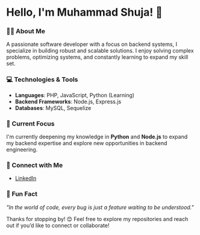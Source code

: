 # Hello, I'm Muhammad Shuja! 👋

### 👨‍💻 About Me
A passionate software developer with a focus on backend systems, I specialize in building robust and scalable solutions. I enjoy solving complex problems, optimizing systems, and constantly learning to expand my skill set.

### 💻 Technologies & Tools
- **Languages**: PHP, JavaScript, Python (Learning)
- **Backend Frameworks**: Node.js, Express.js
- **Databases**: MySQL, Sequelize

### 🌱 Current Focus
I'm currently deepening my knowledge in **Python** and **Node.js** to expand my backend expertise and explore new opportunities in backend engineering.

### 🔗 Connect with Me
- [LinkedIn](https://www.linkedin.com/in/mshuja2040)

### 🌟 Fun Fact
_"In the world of code, every bug is just a feature waiting to be understood."_

Thanks for stopping by! 😊 Feel free to explore my repositories and reach out if you’d like to connect or collaborate!
